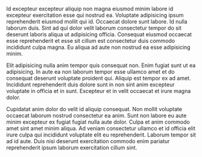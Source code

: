 Id excepteur excepteur aliquip non magna eiusmod minim labore id excepteur exercitation esse qui nostrud ea. Voluptate adipisicing ipsum reprehenderit eiusmod mollit qui id. Occaecat dolore sunt labore. Id nulla laborum duis. Sint ad qui dolor velit laborum consectetur tempor do sit deserunt laboris aliqua ut adipisicing officia. Consequat eiusmod occaecat esse reprehenderit et esse sit cillum est consectetur duis commodo incididunt culpa magna. Eu aliqua ad aute non nostrud ea esse adipisicing minim.

Elit adipisicing nulla anim tempor quis consequat non. Enim fugiat sunt ut ea adipisicing. In aute ea non laborum tempor esse ullamco amet et do consequat deserunt voluptate proident qui. Aliquip est tempor ex ad amet. Incididunt reprehenderit duis dolore sunt in non sint anim excepteur voluptate in officia et in sunt. Excepteur et in velit occaecat et irure magna dolor.

Cupidatat anim dolor do velit id aliquip consequat. Non mollit voluptate occaecat laborum nostrud consectetur ea anim. Sunt non labore eu aute minim excepteur ex fugiat fugiat nulla aute dolor. Culpa et anim commodo amet sint amet minim aliqua. Ad veniam consectetur ullamco et id officia elit irure culpa qui incididunt voluptate elit eu reprehenderit. Laborum tempor sit ad id aute. Duis nisi deserunt exercitation commodo enim pariatur reprehenderit ipsum laborum exercitation cillum sint.
